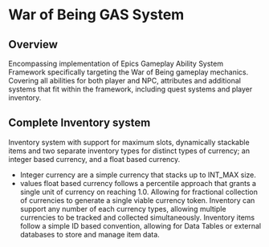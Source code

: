 # War of Being GAS System


## Overview
Encompassing implementation of Epics Gameplay Ability System Framework specifically targeting the War of Being gameplay mechanics. Covering all abilities for both player and NPC, attributes and additional systems that fit within the framework, including quest systems and player inventory.


## Complete Inventory system
Inventory system with support for maximum slots, dynamically stackable items and two separate inventory types for distinct types of currency; an integer based currency, and a float based currency. 
 - Integer currency are a simple currency that stacks up to INT_MAX size.
 - values float based currency follows a percentile approach that grants a single unit of currency on reaching 1.0. Allowing for fractional collection of currencies to generate a single viable currency token.
Inventory can support any number of each currency types, allowing multiple currencies to be tracked and collected simultaneously.
Inventory items follow a simple ID based convention, allowing for Data Tables or external databases to store and manage item data.
